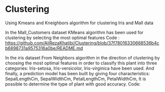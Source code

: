 # Clustering
Using Kmeans and Kneighbors algorithm for clustering Iris and Mall data

In the Mall_Customers dataset 
KMeans algorithm has been used for clustering by selecting the most optimal features
Code : https://github.com/AliRezaKhatibi/Clustering/blob/37f78016330668536b4cb6898731a9575316a0be/README.md

In the iris dataset 
From Neighbors algorithm in the direction of clustering by choosing the most optimal features in order to classify this plant into three categories:
Iris-setosa, Iris-versicolor, Iris-virginica have been used.
And finally, a prediction model has been built by giving four characteristics:
SepalLengthCm, 
SepalWidthCm,
PetalLengthCm,
PetalWidthCm,
It is possible to determine the type of plant with good accuracy.
Code: 

